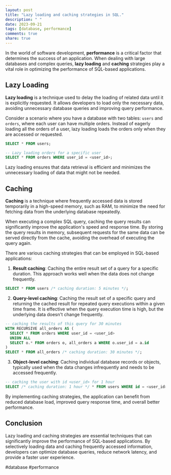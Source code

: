 ```yaml
---
layout: post
title: "Lazy loading and caching strategies in SQL."
description: " "
date: 2023-09-21
tags: [database, performance]
comments: true
share: true
---
```


In the world of software development, **performance** is a critical factor that determines the success of an application. When dealing with large databases and complex queries, **lazy loading** and **caching** strategies play a vital role in optimizing the performance of SQL-based applications.

## Lazy Loading

**Lazy loading** is a technique used to delay the loading of related data until it is explicitly requested. It allows developers to load only the necessary data, avoiding unnecessary database queries and improving query performance.

Consider a scenario where you have a database with two tables: `users` and `orders`, where each user can have multiple orders. Instead of eagerly loading all the orders of a user, lazy loading loads the orders only when they are accessed or requested.

```sql
SELECT * FROM users;

-- Lazy loading orders for a specific user
SELECT * FROM orders WHERE user_id = <user_id>;
```

Lazy loading ensures that data retrieval is efficient and minimizes the unnecessary loading of data that might not be needed.

## Caching

**Caching** is a technique where frequently accessed data is stored temporarily in a high-speed memory, such as RAM, to minimize the need for fetching data from the underlying database repeatedly.

When executing a complex SQL query, caching the query results can significantly improve the application's speed and response time. By storing the query results in memory, subsequent requests for the same data can be served directly from the cache, avoiding the overhead of executing the query again.

There are various caching strategies that can be employed in SQL-based applications:

1. **Result caching**: Caching the entire result set of a query for a specific duration. This approach works well when the data does not change frequently.
```sql
SELECT * FROM users /* caching duration: 5 minutes */;
```

2. **Query-level caching**: Caching the result set of a specific query and returning the cached result for repeated query executions within a given time frame. It is effective when the query execution time is high, but the underlying data doesn't change frequently.
```sql
-- caching the results of this query for 30 minutes
WITH RECURSIVE all_orders AS (
  SELECT * FROM orders WHERE user_id = <user_id>
  UNION ALL
  SELECT o.* FROM orders o, all_orders a WHERE o.user_id = a.id
)
SELECT * FROM all_orders /* caching duration: 30 minutes */;
```

3. **Object-level caching**: Caching individual database records or objects, typically used when the data changes infrequently and needs to be accessed frequently.
```sql
-- caching the user with id <user_id> for 1 hour
SELECT /* caching duration: 1 hour */ * FROM users WHERE id = <user_id>;
```

By implementing caching strategies, the application can benefit from reduced database load, improved query response time, and overall better performance.

## Conclusion

Lazy loading and caching strategies are essential techniques that can significantly improve the performance of SQL-based applications. By selectively loading data and caching frequently accessed information, developers can optimize database queries, reduce network latency, and provide a faster user experience.

#database #performance